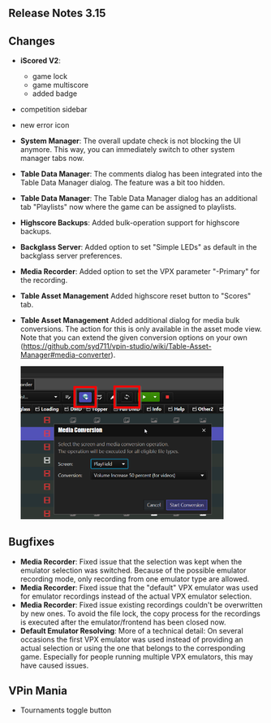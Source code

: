 ## Release Notes 3.15

## Changes

- **iScored V2**: 
  - game lock
  - game multiscore
  - added badge
- competition sidebar
- new error icon
- **System Manager**: The overall update check is not blocking the UI anymore. This way, you can immediately switch to other system manager tabs now.
- **Table Data Manager**: The comments dialog has been integrated into the Table Data Manager dialog. The feature was a bit too hidden.
- **Table Data Manager**: The Table Data Manager dialog has an additional tab "Playlists" now where the game can be assigned to playlists.
- **Highscore Backups**: Added bulk-operation support for highscore backups.
- **Backglass Server**: Added option to set "Simple LEDs" as default in the backglass server preferences.
- **Media Recorder**: Added option to set the VPX parameter "-Primary" for the recording.
- **Table Asset Management** Added highscore reset button to "Scores" tab.
- **Table Asset Management** Added additional dialog for media bulk conversions. The action for this is only available in the asset mode view. Note that you can extend the given conversion options on your own (https://github.com/syd711/vpin-studio/wiki/Table-Asset-Manager#media-converter).
 
    <img src="https://github.com/syd711/vpin-studio/blob/main/documentation/tables/bulk-conversion.png?raw=true" width="400" />


## Bugfixes

- **Media Recorder**: Fixed issue that the selection was kept when the emulator selection was switched. Because of the possible emulator recording mode, only recording from one emulator type are allowed. 
- **Media Recorder**: Fixed issue that the "default" VPX emulator was used for emulator recordings instead of the actual VPX emulator selection.
- **Media Recorder**: Fixed issue existing recordings couldn't be overwritten by new ones. To avoid the file lock, the copy process for the recordings is executed after the emulator/frontend has been closed now.
- **Default Emulator Resolving**: More of a technical detail: On several occasions the first VPX emulator was used instead of providing an actual selection or using the one that belongs to the corresponding game. Especially for people running multiple VPX emulators, this may have caused issues. 


## VPin Mania

- Tournaments toggle button